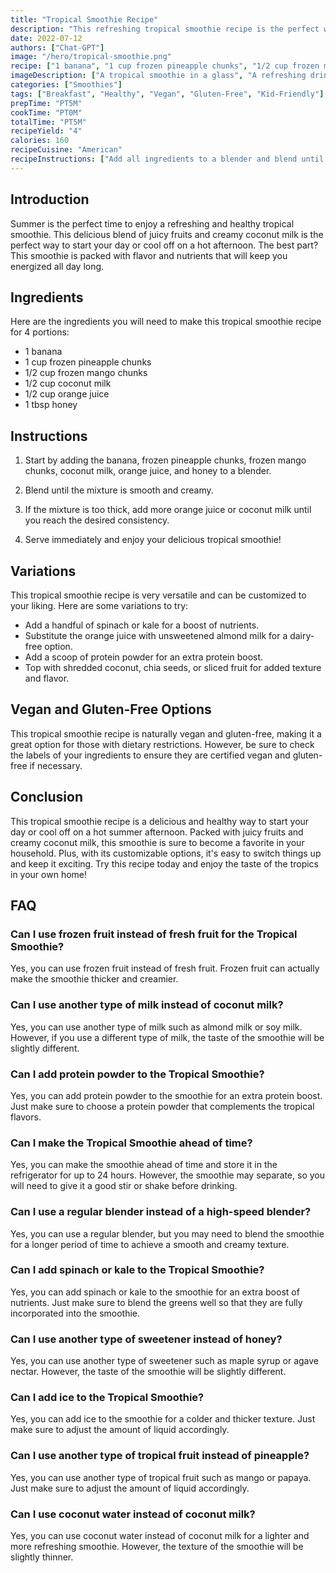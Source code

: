 ```yaml
---
title: "Tropical Smoothie Recipe"
description: "This refreshing tropical smoothie recipe is the perfect way to start your day or cool off on a hot summer afternoon. Made with a blend of juicy fruits and coconut milk, this smoothie is packed with flavor and nutrients that will keep you energized all day long."
date: 2022-07-12
authors: ["Chat-GPT"]
image: "/hero/tropical-smoothie.png"
recipe: ["1 banana", "1 cup frozen pineapple chunks", "1/2 cup frozen mango chunks", "1/2 cup coconut milk", "1/2 cup orange juice", "1 tbsp honey"]
imageDescription: ["A tropical smoothie in a glass", "A refreshing drink with pineapple and mango chunks", "A creamy and nutritious smoothie with coconut milk"]
categories: ["Smoothies"]
tags: ["Breakfast", "Healthy", "Vegan", "Gluten-Free", "Kid-Friendly"]
prepTime: "PT5M"
cookTime: "PT0M"
totalTime: "PT5M"
recipeYield: "4"
calories: 160
recipeCuisine: "American"
recipeInstructions: ["Add all ingredients to a blender and blend until smooth. Serve immediately and enjoy!"]
---
```


## Introduction

Summer is the perfect time to enjoy a refreshing and healthy tropical smoothie. This delicious blend of juicy fruits and creamy coconut milk is the perfect way to start your day or cool off on a hot afternoon. The best part? This smoothie is packed with flavor and nutrients that will keep you energized all day long. 

## Ingredients

Here are the ingredients you will need to make this tropical smoothie recipe for 4 portions:

- 1 banana
- 1 cup frozen pineapple chunks
- 1/2 cup frozen mango chunks
- 1/2 cup coconut milk
- 1/2 cup orange juice
- 1 tbsp honey

## Instructions

1. Start by adding the banana, frozen pineapple chunks, frozen mango chunks, coconut milk, orange juice, and honey to a blender.

2. Blend until the mixture is smooth and creamy.

3. If the mixture is too thick, add more orange juice or coconut milk until you reach the desired consistency.

4. Serve immediately and enjoy your delicious tropical smoothie!

## Variations

This tropical smoothie recipe is very versatile and can be customized to your liking. Here are some variations to try:

- Add a handful of spinach or kale for a boost of nutrients.
- Substitute the orange juice with unsweetened almond milk for a dairy-free option.
- Add a scoop of protein powder for an extra protein boost.
- Top with shredded coconut, chia seeds, or sliced fruit for added texture and flavor.

## Vegan and Gluten-Free Options

This tropical smoothie recipe is naturally vegan and gluten-free, making it a great option for those with dietary restrictions. However, be sure to check the labels of your ingredients to ensure they are certified vegan and gluten-free if necessary.

## Conclusion

This tropical smoothie recipe is a delicious and healthy way to start your day or cool off on a hot summer afternoon. Packed with juicy fruits and creamy coconut milk, this smoothie is sure to become a favorite in your household. Plus, with its customizable options, it's easy to switch things up and keep it exciting. Try this recipe today and enjoy the taste of the tropics in your own home!

## FAQ

### Can I use frozen fruit instead of fresh fruit for the Tropical Smoothie?

Yes, you can use frozen fruit instead of fresh fruit. Frozen fruit can actually make the smoothie thicker and creamier.

### Can I use another type of milk instead of coconut milk?

Yes, you can use another type of milk such as almond milk or soy milk. However, if you use a different type of milk, the taste of the smoothie will be slightly different.

### Can I add protein powder to the Tropical Smoothie?

Yes, you can add protein powder to the smoothie for an extra protein boost. Just make sure to choose a protein powder that complements the tropical flavors.

### Can I make the Tropical Smoothie ahead of time?

Yes, you can make the smoothie ahead of time and store it in the refrigerator for up to 24 hours. However, the smoothie may separate, so you will need to give it a good stir or shake before drinking.

### Can I use a regular blender instead of a high-speed blender?

Yes, you can use a regular blender, but you may need to blend the smoothie for a longer period of time to achieve a smooth and creamy texture.

### Can I add spinach or kale to the Tropical Smoothie?

Yes, you can add spinach or kale to the smoothie for an extra boost of nutrients. Just make sure to blend the greens well so that they are fully incorporated into the smoothie.

### Can I use another type of sweetener instead of honey?

Yes, you can use another type of sweetener such as maple syrup or agave nectar. However, the taste of the smoothie will be slightly different.

### Can I add ice to the Tropical Smoothie?

Yes, you can add ice to the smoothie for a colder and thicker texture. Just make sure to adjust the amount of liquid accordingly.

### Can I use another type of tropical fruit instead of pineapple?

Yes, you can use another type of tropical fruit such as mango or papaya. Just make sure to adjust the amount of liquid accordingly.

### Can I use coconut water instead of coconut milk?

Yes, you can use coconut water instead of coconut milk for a lighter and more refreshing smoothie. However, the texture of the smoothie will be slightly thinner.